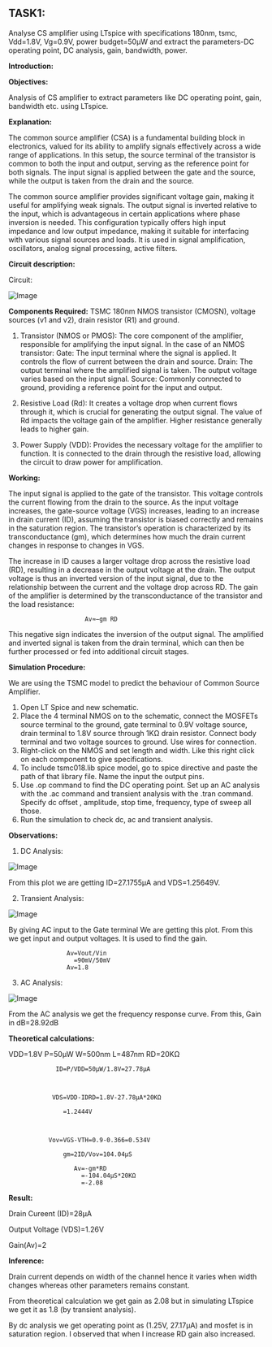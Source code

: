  ## TASK1: ##
Analyse CS amplifier using LTspice with specifications 180nm, tsmc, Vdd=1.8V, Vg=0.9V, power budget=50µW and extract the parameters-DC operating point, DC analysis, gain, bandwidth, power.

**Introduction:**

**Objectives:**

Analysis of CS amplifier to extract parameters like DC operating point, gain, bandwidth etc. using LTspice.

**Explanation:**

 The common source amplifier (CSA) is a fundamental building block in electronics, valued for its ability to amplify signals effectively across a wide range of applications. In this setup, the source terminal of the transistor is common to both the input and output, serving as the reference point for both signals. The input signal is applied between the gate and the source, while the output is taken from the drain and the source.

 The common source amplifier provides significant voltage gain, making it useful for amplifying weak signals. The output signal is inverted relative to the input, which is advantageous in certain applications where phase inversion is needed. This configuration typically offers high input impedance and low output impedance, making it suitable for interfacing with various signal sources and loads. It is used in signal amplification, oscillators, analog signal processing, active filters.

**Circuit description:**

Circuit:

![Image](https://github.com/user-attachments/assets/83b1d8b8-a53b-4467-997e-d443ffa3d24d)


**Components Required:**
 TSMC 180nm NMOS transistor (CMOSN), voltage sources (v1 and v2), drain resistor (R1) and ground.


1.	Transistor (NMOS or PMOS):
   The core component of the amplifier, responsible for amplifying the input signal. In the case of an NMOS transistor: 
Gate: The input terminal where the signal is applied. It controls the flow of current between the drain and source.
Drain: The output terminal where the amplified signal is taken. The output voltage varies based on the input signal.
Source: Commonly connected to ground, providing a reference point for the input and output.

2.	Resistive Load (Rd): It creates a voltage drop when current flows through it, which is crucial for generating the output signal. The value of Rd impacts the voltage gain of the amplifier. Higher resistance generally leads to higher gain.

3.	Power Supply (VDD): Provides the necessary voltage for the amplifier to function. It is connected to the drain through the resistive load, allowing the circuit to draw power for amplification.

   **Working:**

 The input signal is applied to the gate of the transistor. This voltage controls the current flowing from the drain to the source. As the input voltage increases, the gate-source voltage (VGS) increases, leading to an increase in drain current (ID), assuming the transistor is biased correctly and remains in the saturation region. The transistor’s operation is characterized by its transconductance (gm), which determines how much the drain current changes in response to changes in VGS.

 The increase in ID causes a larger voltage drop across the resistive load (RD), resulting in a decrease in the output voltage at the drain. The output voltage is thus an inverted version of the input signal, due to the relationship between the current and the voltage drop across RD. The gain of the amplifier is determined by the transconductance of the transistor and the load resistance:

                         Av≈−gm RD                  
This negative sign indicates the inversion of the output signal.
 The amplified and inverted signal is taken from the drain terminal, which can then be further processed or fed into additional circuit stages.

**Simulation Procedure:**

We are using the TSMC model to predict the behaviour of Common Source Amplifier.
1. Open LT Spice and new schematic.
2. Place the 4 terminal NMOS on to the schematic, connect the MOSFETs source terminal   to the ground, gate terminal to 0.9V voltage source, drain terminal to 1.8V source through 1KΩ drain resistor. Connect body terminal and two voltage sources to ground. Use wires for connection.
3. Right-click on the NMOS and set length and width. Like this right click on each component to give specifications.
4. To include tsmc018.lib spice model, go to spice directive and paste the path of that library file. Name the input the output pins.
5. Use .op command to find the DC operating point. Set up an AC analysis with the .ac command and transient analysis with the .tran command. Specify   dc offset , amplitude, stop time, frequency, type of sweep all those. 
6. Run the simulation to check dc, ac and transient analysis.
 
 
 **Observations:**

1.	DC Analysis:


![Image](https://github.com/user-attachments/assets/b0bbf244-e885-47bb-ad8a-a73424c6066e)

From this plot we are getting ID=27.1755µA and VDS=1.25649V. 

2.	Transient Analysis:

![Image](https://github.com/user-attachments/assets/ea0fda5c-d3f6-4d37-8c30-76617b23cdd7)

By giving AC input to the Gate terminal We are getting this plot. From this we get input and output voltages. It is used to find the gain.

                    Av=Vout/Vin
                      =90mV/50mV
                    Av=1.8

3.	AC Analysis:


![Image](https://github.com/user-attachments/assets/46c95ad6-c335-4343-8c26-3fc98db8e406)

From the AC analysis we get the frequency response curve. From this,
Gain in dB=28.92dB




        
        
**Theoretical calculations:**


VDD=1.8V     P=50µW    W=500nm       L=487nm   RD=20KΩ


                 ID=P/VDD=50µW/1.8V=27.78µA



                VDS=VDD-IDRD=1.8V-27.78µA*20KΩ

                   =1.2444V



               Vov=VGS-VTH=0.9-0.366=0.534V

                   gm=2ID/Vov=104.04µS

                      Av=-gm*RD
                        =-104.04µS*20KΩ
                        =-2.08

**Result:**

Drain Cureent (ID)=28µA

Output Voltage (VDS)=1.26V

Gain(Av)=2


**Inference:**

Drain current depends on width of the channel hence it varies when width changes whereas other parameters remains constant.

From theoretical calculation we get gain as 2.08 but in simulating LTspice we get it as 1.8 (by transient analysis).

 By dc analysis we get operating point as (1.25V, 27.17µA) and mosfet is in                saturation region. 
I observed that when I increase RD gain also increased.
